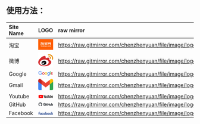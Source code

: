 ## 使用方法：

<!--
<img width="48" src="./" />

https://raw.gitmirror.com/chenzhenyuan/file/image/logo/

-->

Site Name | LOGO | raw mirror
:-- | :-: | :--
淘宝   | <img width="48" src="./com.taobao.png" /> | https://raw.gitmirror.com/chenzhenyuan/file/image/logo/com.taobao.png
微博   | <img width="48" src="./com.weibo.svg" /> | https://raw.gitmirror.com/chenzhenyuan/file/image/logo/com.weibo.svg
Google | <img width="48" src="./com.google.svg" /> | https://raw.gitmirror.com/chenzhenyuan/file/image/logo//com.google.svg
Gmail | <img width="48" src="./com.google.mail.svg" /> | https://raw.gitmirror.com/chenzhenyuan/file/image/logo/com.google.mail.svg
Youtube | <img width="48" src="./com.youtube.svg" /> | https://raw.gitmirror.com/chenzhenyuan/file/image/logo/com.youtube.svg
GitHub | <img width="48" src="./com.github.svg" /> | https://raw.gitmirror.com/chenzhenyuan/file/image/logo/com.github.svg
Facebook | <img width="48" src="./com.facebook.svg" /> | https://raw.gitmirror.com/chenzhenyuan/file/image/logo/com.facebook.svg